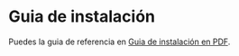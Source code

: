 # Guia de instalación

Puedes la guia de referencia en [Guia de instalación en PDF](docs_src/Guia_de_Instalacion.pdf).

